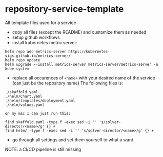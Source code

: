 # repository-service-template
All template files used for a service

- copy all files (except the README) and customize them as needed
- setup github workflows
- install kubernetes metric server:
```
helm repo add metrics-server https://kubernetes-sigs.github.io/metrics-server/
helm repo update
helm upgrade --install metrics-server metrics-server/metrics-server -n kube-system
```
- replace all occurences of `<name>` with your desired name of the service (can just be the repository name)
The following files is:
```
./skaffold.yaml
./helm/Chart.yaml
./helm/templates/deployment.yaml
./helm/values.yaml
```
    on my mac I can just run this:
```
find skaffold.yaml -type f -exec sed -i '' 's/solver-director/<name>/g' {} + 
find helm/ -type f -exec sed -i '' 's/solver-director/<name>/g' {} +
```

- go through all settings and set them yourself to what u want

NOTE: a CI/CD pipeline is still missing